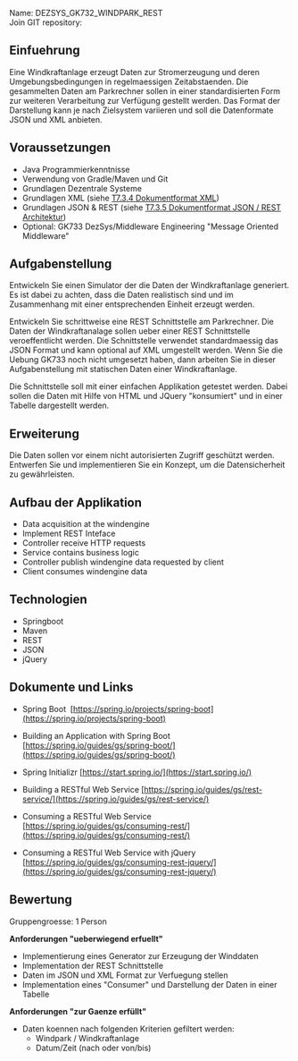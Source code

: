 Name: DEZSYS_GK732_WINDPARK_REST  
Join GIT repository: 

## Einfuehrung

Eine Windkraftanlage erzeugt Daten zur Stromerzeugung und deren Umgebungsbedingungen in regelmaessigen Zeitabstaenden. Die gesammelten Daten am Parkrechner sollen in einer standardisierten Form zur weiteren Verarbeitung zur Verfügung gestellt werden. Das Format der Darstellung kann je nach Zielsystem variieren und soll die Datenformate JSON und XML anbieten.

## Voraussetzungen

*   Java Programmierkenntnisse
*   Verwendung von Gradle/Maven und Git
*   Grundlagen Dezentrale Systeme
*   Grundlagen XML (siehe [T7.3.4 Dokumentformat XML](https://elearning.tgm.ac.at/mod/resource/view.php?id=75247&redirect=1))
*   Grundlagen JSON & REST (siehe [T7.3.5 Dokumentformat JSON / REST Architektur](https://elearning.tgm.ac.at/mod/resource/view.php?id=75246&redirect=1))
*   Optional: GK733 DezSys/Middleware Engineering "Message Oriented Middleware"

## Aufgabenstellung

Entwickeln Sie einen Simulator der die Daten der Windkraftanlage generiert. Es ist dabei zu achten, dass die Daten realistisch sind und im Zusammenhang mit einer entsprechenden Einheit erzeugt werden.  

Entwickeln Sie schrittweise eine REST Schnittstelle am Parkrechner. Die Daten der Windkraftanalage sollen ueber einer REST Schnittstelle veroeffentlicht werden. Die Schnittstelle verwendet standardmaessig das JSON Format und kann optional auf XML umgestellt werden. Wenn Sie die Uebung GK733 noch nicht umgesetzt haben, dann arbeiten Sie in dieser Aufgabenstellung mit statischen Daten einer Windkraftanlage.

Die Schnittstelle soll mit einer einfachen Applikation getestet werden. Dabei sollen die Daten mit Hilfe von HTML und JQuery "konsumiert" und in einer Tabelle dargestellt werden.

## Erweiterung

Die Daten sollen vor einem nicht autorisierten Zugriff geschützt werden. Entwerfen Sie und implementieren Sie ein Konzept, um die Datensicherheit zu gewährleisten.

## Aufbau der Applikation

*   Data acquisition at the windengine
*   Implement REST Inteface 
*   Controller receive HTTP requests
*   Service contains business logic
*   Controller publish windengine data requested by client
*   Client consumes windengine data

## Technologien

*   Springboot
*   Maven
*   REST
*   JSON
*   jQuery

## Dokumente und Links

* Spring Boot 
[https://spring.io/projects/spring-boot](https://spring.io/projects/spring-boot)

* Building an Application with Spring Boot
[https://spring.io/guides/gs/spring-boot/](https://spring.io/guides/gs/spring-boot/)

* Spring Initializr
[https://start.spring.io/](https://start.spring.io/)

* Building a RESTful Web Service
[https://spring.io/guides/gs/rest-service/](https://spring.io/guides/gs/rest-service/)

* Consuming a RESTful Web Service
[https://spring.io/guides/gs/consuming-rest/](https://spring.io/guides/gs/consuming-rest/)

* Consuming a RESTful Web Service with jQuery
[https://spring.io/guides/gs/consuming-rest-jquery/](https://spring.io/guides/gs/consuming-rest-jquery/)

## Bewertung

Gruppengroesse: 1 Person 

**Anforderungen "ueberwiegend erfuellt"**

*   Implementierung eines Generator zur Erzeugung der Winddaten
*   Implementation der REST Schnittstelle
*   Daten im JSON und XML Format zur Verfuegung stellen
*   Implementation eines "Consumer" und Darstellung der Daten in einer Tabelle

**Anforderungen "zur Gaenze erfüllt"**

*   Daten koennen nach folgenden Kriterien gefiltert werden:
    - Windpark / Windkraftanlage
    - Datum/Zeit (nach oder von/bis)

